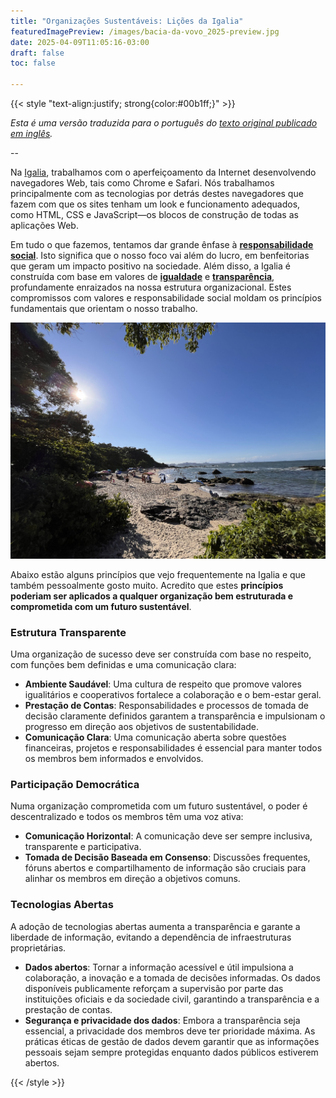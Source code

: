 ```yaml
---
title: "Organizações Sustentáveis: Lições da Igalia"
featuredImagePreview: /images/bacia-da-vovo_2025-preview.jpg
date: 2025-04-09T11:05:16-03:00
draft: false
toc: false

---
```


{{< style "text-align:justify; strong{color:#00b1ff;}" >}}

_Esta é uma versão traduzida para o português do [texto original publicado em inglês](https://vignatti.com/posts/sustainable-organizations/)._

--

Na [Igalia](https://www.igalia.com/), trabalhamos com o aperfeiçoamento da Internet desenvolvendo navegadores Web, tais como Chrome e Safari. Nós trabalhamos principalmente com as tecnologias por detrás destes navegadores que fazem com que os sites tenham um look e funcionamento adequados, como HTML, CSS e JavaScript—os blocos de construção de todas as aplicações Web.

Em tudo o que fazemos, tentamos dar grande ênfase à **[responsabilidade social](https://www.igalia.com/about/social-responsibility)**. Isto significa que o nosso foco vai além do lucro, em benfeitorias que geram um impacto positivo na sociedade. Além disso, a Igalia é construída com base em valores de **[igualdade](https://www.youtube.com/watch?v=du7fC8VCbXg)** e **[transparência](https://www.igalia.com/chats/val)**, profundamente enraizados na nossa estrutura organizacional. Estes compromissos com valores e responsabilidade social moldam os princípios fundamentais que orientam o nosso trabalho.

![Praia Bacia da Vovó, Penha SC. 2025.](/images/bacia-da-vovo_2025.jpg)

Abaixo estão alguns princípios que vejo frequentemente na Igalia e que também pessoalmente gosto muito. Acredito que estes **princípios poderiam ser aplicados a qualquer organização bem estruturada e comprometida com um futuro sustentável**.

### Estrutura Transparente

Uma organização de sucesso deve ser construída com base no respeito, com funções bem definidas e uma comunicação clara:
- **Ambiente Saudável**: Uma cultura de respeito que promove valores igualitários e cooperativos fortalece a colaboração e o bem-estar geral.
- **Prestação de Contas**: Responsabilidades e processos de tomada de decisão claramente definidos garantem a transparência e impulsionam o progresso em direção aos objetivos de sustentabilidade.
- **Comunicação Clara**: Uma comunicação aberta sobre questões financeiras, projetos e responsabilidades é essencial para manter todos os membros bem informados e envolvidos.

### Participação Democrática
Numa organização comprometida com um futuro sustentável, o poder é descentralizado e todos os membros têm uma voz ativa:
- **Comunicação Horizontal**: A comunicação deve ser sempre inclusiva, transparente e participativa.
- **Tomada de Decisão Baseada em Consenso**: Discussões frequentes, fóruns abertos e compartilhamento de informação são cruciais para alinhar os membros em direção a objetivos comuns.

### Tecnologias Abertas
A adoção de tecnologias abertas aumenta a transparência e garante a liberdade de informação, evitando a dependência de infraestruturas proprietárias.
- **Dados abertos**: Tornar a informação acessível e útil impulsiona a colaboração, a inovação e a tomada de decisões informadas. Os dados disponíveis publicamente reforçam a supervisão por parte das instituições oficiais e da sociedade civil, garantindo a transparência e a prestação de contas.
- **Segurança e privacidade dos dados**: Embora a transparência seja essencial, a privacidade dos membros deve ter prioridade máxima. As práticas éticas de gestão de dados devem garantir que as informações pessoais sejam sempre protegidas enquanto dados públicos estiverem abertos.

{{< /style >}}
